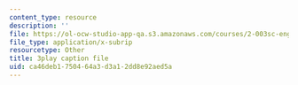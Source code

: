 ```yaml
---
content_type: resource
description: ''
file: https://ol-ocw-studio-app-qa.s3.amazonaws.com/courses/2-003sc-engineering-dynamics-fall-2011/ca46deb1750464a3d3a12dd8e92aed5a_3F4wlYR_3h8.srt
file_type: application/x-subrip
resourcetype: Other
title: 3play caption file
uid: ca46deb1-7504-64a3-d3a1-2dd8e92aed5a
---
```

